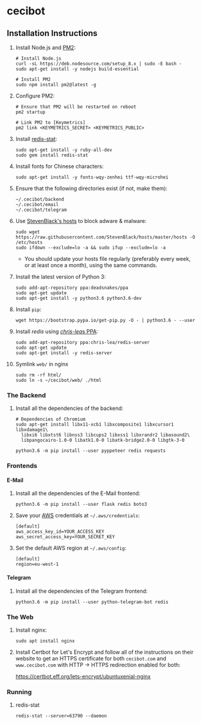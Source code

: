 # cecibot

## Installation Instructions
1. Install Node.js and [PM2](https://pm2.keymetrics.io/):

       # Install Node.js
       curl -sL https://deb.nodesource.com/setup_8.x | sudo -E bash -
       sudo apt-get install -y nodejs build-essential
       
       # Install PM2
       sudo npm install pm2@latest -g
       
2. Configure PM2:

       # Ensure that PM2 will be restarted on reboot
       pm2 startup
       
       # Link PM2 to [Keymetrics]
       pm2 link <KEYMETRICS_SECRET> <KEYMETRICS_PUBLIC>
       
3. Install [redis-stat](https://github.com/junegunn/redis-stat):

       sudo apt-get install -y ruby-all-dev
       sudo gem install redis-stat
       
1. Install fonts for Chinese characters:

       sudo apt-get install -y fonts-wqy-zenhei ttf-wqy-microhei

1. Ensure that the following directories exist (if not, make them):

       ~/.cecibot/backend
       ~/.cecibot/email
       ~/.cecibot/telegram

2. Use [StevenBlack's hosts](https://github.com/StevenBlack/hosts) to block
   adware & malware:

       sudo wget https://raw.githubusercontent.com/StevenBlack/hosts/master/hosts -O /etc/hosts
       sudo ifdown --exclude=lo -a && sudo ifup --exclude=lo -a

   * You should update your hosts file regularly (preferably every week, or at
     least once a month), using the same commands.

3. Install the latest version of Python 3:

       sudo add-apt-repository ppa:deadsnakes/ppa
       sudo apt-get update
       sudo apt-get install -y python3.6 python3.6-dev

4. Install `pip`:

       wget https://bootstrap.pypa.io/get-pip.py -O - | python3.6 - --user

5. Install *redis* using [*chris-lea*s PPA](https://launchpad.net/~chris-lea/+archive/ubuntu/redis-server):

       sudo add-apt-repository ppa:chris-lea/redis-server
       sudo apt-get update
       sudo apt-get install -y redis-server

6. Symlink `web/` in nginx

       sudo rm -rf html/
       sudo ln -s ~/cecibot/web/ ./html

### The Backend
1. Install all the dependencies of the backend:

       # Dependencies of Chromium
       sudo apt-get install libx11-xcb1 libxcomposite1 libxcursor1 libxdamage1\
         libxi6 libxtst6 libnss3 libcups2 libxss1 libxrandr2 libasound2\
         libpangocairo-1.0-0 libatk1.0-0 libatk-bridge2.0-0 libgtk-3-0
       
       python3.6 -m pip install --user pyppeteer redis requests

### Frontends

#### E-Mail
1. Install all the dependencies of the E-Mail frontend:

       python3.6 -m pip install --user flask redis boto3
       
2. Save your [AWS](https://aws.amazon.com/) credentials at `~/.aws/credentials`:

       [default]
       aws_access_key_id=YOUR_ACCESS_KEY
       aws_secret_access_key=YOUR_SECRET_KEY

3. Set the default AWS region at `~/.aws/config`:

       [default]
       region=eu-west-1

#### Telegram
1. Install all the dependencies of the Telegram frontend:

       python3.6 -m pip install --user python-telegram-bot redis

### The Web
1. Install nginx:

       sudo apt install nginx

2. Install Certbot for Let's Encrypt and follow all of the instructions on their
   website to get an HTTPS certificate for both `cecibot.com` and
   `www.cecibot.com` with HTTP -> HTTPS redirection enabled for both:

   https://certbot.eff.org/lets-encrypt/ubuntuxenial-nginx

### Running

1. redis-stat 

       redis-stat --server=63790 --daemon


